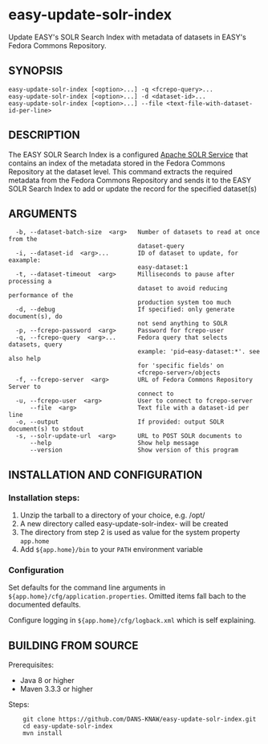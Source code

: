 easy-update-solr-index
======================

Update EASY's SOLR Search Index with metadata of datasets in EASY's Fedora Commons Repository.

SYNOPSIS
--------

    easy-update-solr-index [<option>...] -q <fcrepo-query>...
    easy-update-solr-index [<option>...] -d <dataset-id>...
    easy-update-solr-index [<option>...] --file <text-file-with-dataset-id-per-line>


DESCRIPTION
-----------

The EASY SOLR Search Index is a configured [Apache SOLR Service] that contains an index of the metadata stored
in the Fedora Commons Repository at the dataset level. This command extracts the required metadata from the 
Fedora Commons Repository and sends it to the EASY SOLR Search Index to add or update the record for the specified
dataset(s)


ARGUMENTS
---------

      -b, --dataset-batch-size  <arg>   Number of datasets to read at once from the
                                        dataset-query
      -i, --dataset-id  <arg>...        ID of dataset to update, for eaxample:
                                        easy-dataset:1
      -t, --dataset-timeout  <arg>      Milliseconds to pause after processing a
                                        dataset to avoid reducing performance of the
                                        production system too much
      -d, --debug                       If specified: only generate document(s), do
                                        not send anything to SOLR
      -p, --fcrepo-password  <arg>      Password for fcrepo-user
      -q, --fcrepo-query  <arg>...      Fedora query that selects datasets, query
                                        example: 'pid~easy-dataset:*'. see also help
                                        for 'specific fields' on
                                        <fcrepo-server>/objects
      -f, --fcrepo-server  <arg>        URL of Fedora Commons Repository Server to
                                        connect to
      -u, --fcrepo-user  <arg>          User to connect to fcrepo-server
          --file  <arg>                 Text file with a dataset-id per line
      -o, --output                      If provided: output SOLR document(s) to stdout
      -s, --solr-update-url  <arg>      URL to POST SOLR documents to
          --help                        Show help message
          --version                     Show version of this program



INSTALLATION AND CONFIGURATION
------------------------------

### Installation steps:

1. Unzip the tarball to a directory of your choice, e.g. /opt/
2. A new directory called easy-update-solr-index-<version> will be created
3. The directory from step 2 is used as value for the system property ``app.home``
4. Add ``${app.home}/bin`` to your ``PATH`` environment variable


### Configuration

Set defaults for the command line arguments in ``${app.home}/cfg/application.properties``.
Omitted items fall bach to the documented defaults.

Configure logging in ``${app.home}/cfg/logback.xml`` which is self explaining.


BUILDING FROM SOURCE
--------------------

Prerequisites:

* Java 8 or higher
* Maven 3.3.3 or higher
 
Steps:

        git clone https://github.com/DANS-KNAW/easy-update-solr-index.git
        cd easy-update-solr-index
        mvn install


[Apache SOLR Service]: https://lucene.apache.org/solr/
